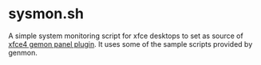 # sysmon.sh
A simple system monitoring script for xfce desktops to set as source of [xfce4 gemon panel plugin](https://gitlab.xfce.org/panel-plugins/xfce4-genmon-plugin).
It uses some of the sample scripts provided by genmon.
